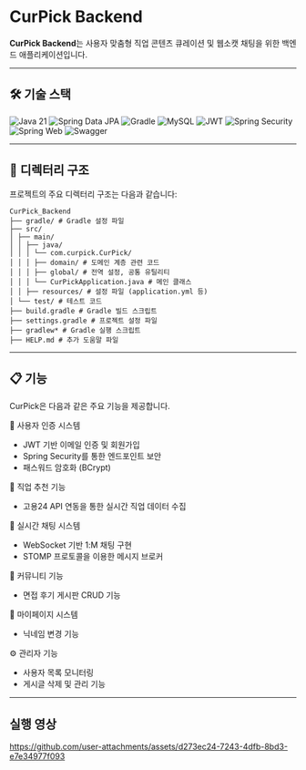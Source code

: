 # CurPick Backend

**CurPick Backend**는 사용자 맞춤형 직업 콘텐츠 큐레이션 및 웹소캣 채팅을 위한 백엔드 애플리케이션입니다.

---

## 🛠 기술 스택

<div align="left"> 
  <img src="https://img.shields.io/badge/Java_21-007396?style=for-the-badge&logo=openjdk&logoColor=white" alt="Java 21"> 
  <img src="https://img.shields.io/badge/Spring_Data_JPA-6DB33F?style=for-the-badge&logo=spring&logoColor=white" alt="Spring Data JPA">  
  <img src="https://img.shields.io/badge/Gradle-02303A?style=for-the-badge&logo=gradle&logoColor=white" alt="Gradle"> 
  <img src="https://img.shields.io/badge/MySQL-4479A1?style=for-the-badge&logo=mysql&logoColor=white" alt="MySQL"> 
  <img src="https://img.shields.io/badge/JWT-000000?style=for-the-badge&logo=jsonwebtokens&logoColor=white" alt="JWT"> 
  <img src="https://img.shields.io/badge/Spring_Security-6DB33F?style=for-the-badge&logo=springsecurity&logoColor=white" alt="Spring Security"> 
  <img src="https://img.shields.io/badge/Spring_Web-6DB33F?style=for-the-badge&logo=spring&logoColor=white" alt="Spring Web"> 
  <img src="https://img.shields.io/badge/Swagger-85EA2D?style=for-the-badge&logo=swagger&logoColor=black" alt="Swagger"> 
</div>

---

## 📂 디렉터리 구조

프로젝트의 주요 디렉터리 구조는 다음과 같습니다:
``` 
CurPick_Backend 
├── gradle/ # Gradle 설정 파일 
├── src/ 
│ ├── main/ 
│ │ ├── java/ 
│ │ │ └── com.curpick.CurPick/ 
│ │ │ ├── domain/ # 도메인 계층 관련 코드 
│ │ │ ├── global/ # 전역 설정, 공통 유틸리티 
│ │ │ └── CurPickApplication.java # 메인 클래스 
│ │ ├── resources/ # 설정 파일 (application.yml 등) 
│ └── test/ # 테스트 코드 
├── build.gradle # Gradle 빌드 스크립트 
├── settings.gradle # 프로젝트 설정 파일 
├── gradlew* # Gradle 실행 스크립트 
├── HELP.md # 추가 도움말 파일
``` 

---

## 📋 기능

CurPick은 다음과 같은 주요 기능을 제공합니다.

🔐 사용자 인증 시스템
- JWT 기반 이메일 인증 및 회원가입
- Spring Security를 통한 엔드포인트 보안
- 패스워드 암호화 (BCrypt)

💼 직업 추천 기능
- 고용24 API 연동을 통한 실시간 직업 데이터 수집

💬 실시간 채팅 시스템
- WebSocket 기반 1:M 채팅 구현
- STOMP 프로토콜을 이용한 메시지 브로커

📝 커뮤니티 기능
- 면접 후기 게시판 CRUD 기능

👤 마이페이지 시스템
- 닉네임 변경 기능

⚙️ 관리자 기능
- 사용자 목록 모니터링
- 게시글 삭제 및 관리 기능

---

## 실행 영상
https://github.com/user-attachments/assets/d273ec24-7243-4dfb-8bd3-e7e34977f093

